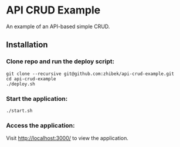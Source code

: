 API CRUD Example
================

An example of an API-based simple CRUD.


Installation
------------

### Clone repo and run the deploy script:

    git clone --recursive git@github.com:zhibek/api-crud-example.git
    cd api-crud-example
    ./deploy.sh


### Start the application:

    ./start.sh


### Access the application:

Visit [http://localhost:3000/](http://localhost:3000/) to view the application.